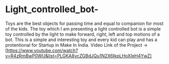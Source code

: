 # Light_controlled_bot-
Toys are the best objects for passing time and equal to companion for most of the kids. The toy which I am presenting a light controlled bot is a simple toy controlled by the light to make forward, right, left and top motions of a bot. This is a simple and interesting toy and every kid can play and has a protentional for Startup in Make In India. Video Link of the Project -> [https://www.youtube.com/watch?v=R4zRmBwP0WU&list=PLGKA8ycZGBdJQu1N2X6IkpLHoXIeH4YwZ]
